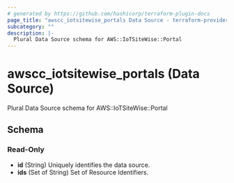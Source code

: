 ```yaml
---
# generated by https://github.com/hashicorp/terraform-plugin-docs
page_title: "awscc_iotsitewise_portals Data Source - terraform-provider-awscc"
subcategory: ""
description: |-
  Plural Data Source schema for AWS::IoTSiteWise::Portal
---
```


# awscc_iotsitewise_portals (Data Source)

Plural Data Source schema for AWS::IoTSiteWise::Portal



<!-- schema generated by tfplugindocs -->
## Schema

### Read-Only

- **id** (String) Uniquely identifies the data source.
- **ids** (Set of String) Set of Resource Identifiers.


